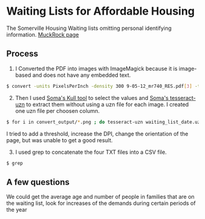 # Waiting Lists for Affordable Housing

The Somerville Housing Waiting lists omitting personal identifying information. [MuckRock page](https://www.muckrock.com/foi/somerville-8/waiting-lists-for-affordable-housing-in-somerville-ma-740/)

## Process

1. I Converted the PDF into images with ImageMagick because it is image-based and does not have any embedded text.

```sh
$ convert -units PixelsPerInch -density 300 9-05-12_mr740_RES.pdf[3] -threshold 70% convert_output/waiting_list.png
```

2. Then I used [Soma's Kull tool](https://jsoma.github.io/kull/#/) to select the values and [Soma's tesseract-uzn](https://github.com/jsoma/tesseract-uzn) to extract them without using a uzn file for each image. I created one uzn file per choosen column.

```sh
$ for i in convert_output/*.png ; do tesseract-uzn waiting_list_date.uzn convert_output/$i.png > date_$i.txt;  done;
```

I tried to add a threshold, increase the DPI, change the orientation of the page, but was unable to get a good result.

3. I used grep to concatenate the four TXT files into a CSV file. 

```sh
$ grep
```

## A few questions

We could get the average age and number of people in families that are on the waiting list, look for increases of the demands during certain periods of the year